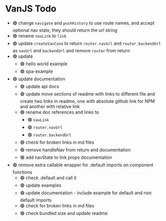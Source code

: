 # VanJS Todo

* 🟢 change `navigate` and `pushHistory` to use route names, and accept optional nav state, they should return the url string
* 🟢 rename `navLink` to `link`
* 🟢 update `createVanCone` to return `router.navUrl` and `router.backendUrl` as `navUrl` and `backendUrl` and remove `router` from return
* 🟢 update
    * 🟢 hello world example
    * 🟢 spa-example
* 🟢 update documentation
    * 🟢 update api docs
    * 🟢 update move sections of readme with links to different file and create two links in readme, one with absolute github link for NPM and another with relative link
    * 🟢 rename doc references and links to 
        * 🟢 `navLink`
        * 🟢 `router.navUrl`
        * 🟢 `router.backendUrl`
    * 🟢 check for broken links in md files
    * 🟢 remove handleNav from return and documentation
    * 🟢 add navState to link props documentation
* 🟢 remove extra callable wrapper for .default imports on component functions
    * 🟢 check .default and call it
    * 🟢 update examples
    * 🟢 update documentation - include example for default and non default imports
    * 🟢 check for broken links in md files
    * 🟢 check bundled size and update readme
